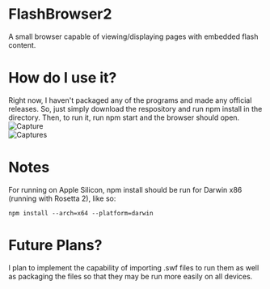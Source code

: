 # FlashBrowser2
A small browser capable of viewing/displaying pages with embedded flash content.

# How do I use it?
Right now, I haven't packaged any of the programs and made any official releases. So, just simply download the respository and run npm install in the directory. Then, to run it,
run npm start and the browser should open.
<br/>![Capture](https://user-images.githubusercontent.com/17104414/124369458-a71aed00-dc31-11eb-9347-e5e126e09e4c.PNG)
<br/>![Captures](https://user-images.githubusercontent.com/17104414/124369943-2d85fd80-dc37-11eb-89c7-ea4d5041049b.PNG)

# Notes
For running on Apple Silicon, npm install should be run for Darwin x86 (running with Rosetta 2), like so:
```
npm install --arch=x64 --platform=darwin
```

# Future Plans?
I plan to implement the capability of importing .swf files to run them as well as packaging the files so that they may be run more easily on all devices.
